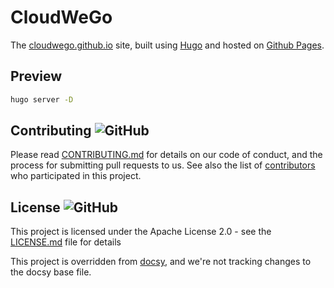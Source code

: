 <!-- override from docsy: we're not tracking changes to the docsy base file. -->

# CloudWeGo

The [cloudwego.github.io](https://cloudwego.github.io/) site, built using [Hugo](https://gohugo.io/) and hosted on [Github Pages](https://pages.github.com/).

## Preview

```sh
hugo server -D
```

## Contributing ![GitHub](https://img.shields.io/github/contributors/cloudwego/cloudwego.github.io)

Please read [CONTRIBUTING.md](https://github.com/cloudwego/cloudwego.github.io/blob/master/CONTRIBUTING.md) for details on our code of conduct, and the process for submitting pull requests to us.
See also the list of [contributors](https://github.com/cloudwego/cloudwego.github.io/graphs/contributors) who participated in this project.

## License ![GitHub](https://img.shields.io/github/license/cloudwego/cloudwego.github.io)

This project is licensed under the Apache License 2.0 - see the [LICENSE.md](https://github.com/cloudwego/cloudwego.github.io/blob/master/LICENSE) file for details

This project is overridden from [docsy](http://github.com/google/docsy), and we're not tracking changes to the docsy base file.
